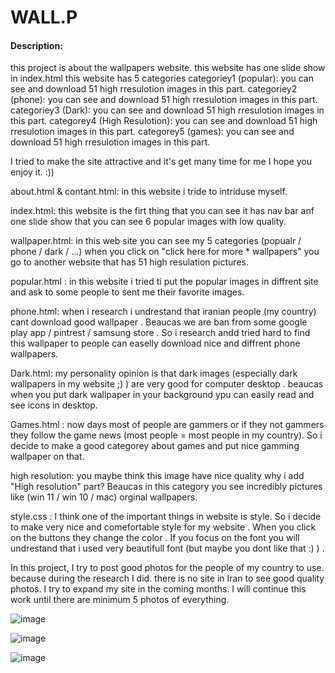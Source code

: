 # WALL.P

#### Description:
this project is about the wallpapers website.
this website has one slide show in index.html
this website has 5 categories
categoriey1 (popular): you can see and download 51 high rresulotion images in this part.
categoriey2 (phone): you can see and download 51 high rresulotion images in this part.
categoriey3 (Dark): you can see and download 51 high rresulotion images in this part.
categorey4 (High Resulotion): you can see and download 51 high rresulotion images in this part.
categorey5 (games): you can see and download 51 high rresulotion images in this part.

I tried to make the site attractive and it's get many time for me I hope you enjoy it. :))

about.html & contant.html: in this  website i tride to intriduse myself.

index.html: this website is the firt thing that you can see
it has nav bar anf one slide show that you can see 6 popular images with low quality.

wallpaper.html: in this web site you can see my 5 categories (popualr / phone / dark / ...)
when you click on "click here for more * wallpapers" you go to another website that has 51 high resulation pictures.

popular.html : in this website i tried ti put the popular images in diffrent site and ask to some people to sent me their favorite images.

phone.html: when i research i undrestand that iranian people (my country) cant download good wallpaper . Beaucas we are ban from some google play app / pintrest / samsung store . So i research andd tried hard to find this wallpaper to people can easelly download nice and diffrent phone wallpapers.

Dark.html: my personality opinion is that dark images (especially dark wallpapers in my website ;) ) are very good for computer desktop . beaucas when you put dark wallpaper in your background ypu can easily read and see icons in desktop.

Games.html : now days most of people are gammers or if they not gammers they follow the game news (most people = most people in my country). So i decide to make a good categorey about games and put nice gamming wallpaper on that.

high resolution: you maybe think this image have nice quality why i add "High resolution" part?
Beaucas in this category you see incredibly pictures like (win 11 / win 10 / mac) orginal wallpapers.

style.css : I think one of the important things in website is style. So i decide to make very nice and comefortable style for my website . When you click on the buttons they change the color . If you focus on the font you will undrestand that i used very beautifull font (but maybe you dont like that :) ) .

In this project, I try to post good photos for the people of my country to use.
because during the research I did.
there is no site in Iran to see good quality photos.
I try to expand my site in the coming months.
I will continue this work until there are minimum 5 photos of everything.

![image](https://user-images.githubusercontent.com/87141315/134758931-fd14e2bd-5de9-4acc-857d-9a2a0000e65e.png)

![image](https://user-images.githubusercontent.com/87141315/134758946-89343555-78cc-406f-aa43-6024fdc6ac01.png)

![image](https://user-images.githubusercontent.com/87141315/134758968-ea213181-21f8-4875-b7c6-90679a09fe8d.png)

